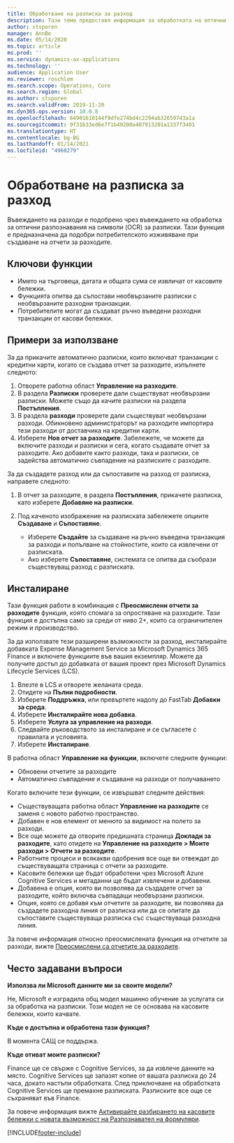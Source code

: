 ```yaml
---
title: Обработване на разписка за разход
description: Тази тема предоставя информация за обработката на оптични разпознавания на символи (OCR) за разписки. Тази функция е предназначена да подобри потребителското изживяване при създаване на отчети за разходите в Microsoft Dynamics 365 Finance.
author: stsporen
manager: AnnBe
ms.date: 05/14/2020
ms.topic: article
ms.prod: ''
ms.service: dynamics-ax-applications
ms.technology: ''
audience: Application User
ms.reviewer: roschlom
ms.search.scope: Operations, Core
ms.search.region: Global
ms.author: stsporen
ms.search.validFrom: 2019-11-20
ms.dyn365.ops.version: 10.0.8
ms.openlocfilehash: 64901610144f9dfe274bd4c2294ab32659743a1a
ms.sourcegitcommit: 9f31b33ed6e7f1b49200a407913201a1337f3401
ms.translationtype: HT
ms.contentlocale: bg-BG
ms.lasthandoff: 01/14/2021
ms.locfileid: "4960279"
---
```

# <a name="expense-receipt-processing"></a>Обработване на разписка за разход

Въвеждането на разходи е подобрено чрез въвеждането на обработка за оптични разпознавания на символи (OCR) за разписки. Тази функция е предназначена да подобри потребителското изживяване при създаване на отчети за разходите.

## <a name="key-features"></a>Ключови функции

- Името на търговеца, датата и общата сума се извличат от касовите бележки.
- Функцията опитва да съпостави необвързаните разписки с необвързаните разходни транзакции.
- Потребителите могат да създават ръчно въведени разходни транзакции от касови бележки.

## <a name="usage-examples"></a>Примери за използване

За да прикачите автоматично разписки, които включват транзакции с кредитни карти, когато се създава отчет за разходите, изпълнете следното:

  1. Отворете работна област **Управление на разходите**.
  2. В раздела **Разписки** проверете дали съществуват необвързани разписки. Можете също да качите разписки на раздела **Постъпления**.
  3. В раздела **разходи** проверете дали съществуват необвързани разходи. Обикновено администраторът на разходите импортира тези разходи от доставчика на кредитни карти.
  4. Изберете **Нов отчет за разходите**. Забележете, че можете да включите разходи и разписки и сега, когато създавате отчет за разходите. Ако добавите както разходи, така и разписки, се задейства автоматично съвпадение на разписките с разходите.

За да създадете разход или да съпоставите на разход от разписка, направете следното:

  1. В отчет за разходите, в раздела **Постъпления**, прикачете разписка, като изберете **Добавяне на разписки**.
  2. Под каченото изображение на разписката забележете опциите **Създаване** и **Съпоставяне**.

      - Изберете **Създайте** за създаване на ръчно въведена транзакция за разходи и попълване на стойностите, които са извлечени от разписката.
      - Ако изберете **Съпоставяне**, системата се опитва да съобрази съществуващ разход с разписката.

## <a name="installation"></a>Инсталиране

Тази функция работи в комбинация с **Преосмислени отчети за разходите** функция, която спомага за опростяване на разходите. Тази функция е достъпна само за среди от ниво 2+, които са ограничителен режим и производство.

За да използвате тези разширени възможности за разход, инсталирайте добавката Expense Management Service за Microsoft Dynamics 365 Finance и включете функциите във вашия екземпляр. Можете да получите достъп до добавката от вашия проект през Microsoft Dynamics Lifecycle Services (LCS).

1. Влезте в LCS и отворете желаната среда.
2. Отидете на **Пълни подробности**.
3. Изберете **Поддръжка**, или превъртете надолу до FastTab **Добавки за среда**.
4. Изберете **Инсталирайте нова добавка**.
5. Изберете **Услуга за управление на разходи**.
6. Следвайте ръководството за инсталиране и се съгласете с правилата и условията.
7. Изберете **Инсталиране**.

В работна област **Управление на функции**, включете следните функции:

- Обновени отчетите за разходите
- Автоматично съвпадение и създаване на разходи от получаването

Когато включите тези функции, се извършват следните действия:

- Съществуващата работна област **Управление на разходите** се заменя с новото работно пространство.
- Добавен е нов елемент от менюто за видимост на полето за разходи.
- Все още можете да отворите предишната страница **Доклади за разходите**, като отидете на **Управление на разходите > Моите разходи > Отчети за разходите**.
- Работните процеси и всякакви одобрения все още ви отвеждат до съществуващата страница с отчети за разходите.
- Касовите бележки ще бъдат обработени чрез Microsoft Azure Cognitive Services и метаданни ще бъдат извлечени и добавени.
- Добавена е опция, която ви позволява да създадете отчет за разходите, който включва съвпадащи необвързани разписки.
- Опция, която се добавя към отчетите за разходите, ви позволява да създадете разходна линия от разписка или да се опитате да съпоставите съществуваща разписка със съществуваща разходна линия.

За повече информация относно преосмислената функция на отчетите за разходи, вижте [Преосмислени са отчетите за разходите](ExpenseWorkspaceNew.md).

## <a name="frequently-asked-questions"></a>Често задавани въпроси

**Използва ли Microsoft данните ми за своите модели?**

Не, Microsoft е изградила общ модел машинно обучение за услугата си за обработка на разписки. Този модел не се основава на касовите бележки, които качвате.

**Къде е достъпна и обработена тази функция?**

В момента САЩ се поддържа.

**Къде отиват моите разписки?**

Finance ще се свърже с Cognitive Services, за да извлече данните на място. Cognitive Services ще запазят копие от вашата разписка до 24 часа, докато настъпи обработката. След приключване на обработката Cognitive Services ще премахне разписката. Разписките все още се съхраняват във Finance.

За повече информация вижте [Активирайте разбирането на касовите бележки с новата възможност на Разпознавател на формуляри](https://azure.microsoft.com/blog/enable-receipt-understanding-with-form-recognizer-s-new-capability/).


[!INCLUDE[footer-include](../includes/footer-banner.md)]